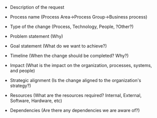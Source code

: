 - Description of the request
<insert>

- Process name (Process Area→Process Group→Business process)
<insert>
  
- Type of the change (Process, Technology, People, ?Other?)
<insert>
  
- Problem statement (Why)
<insert>
  
- Goal statement (What do we want to achieve?)
<insert>
  
- Timeline (When the change should be completed? Why?)
<insert>
  
- Impact (What is the impact on the organization, processes, systems, and people)
<insert>
  
- Strategic alignment (Is the change aligned to the organization's strategy?)
<insert>
  
- Resources (What are the resources required? Internal, External, Software, Hardware, etc)
<insert>
  
- Dependencies (Are there any dependencies we are aware of?)
 <insert>
